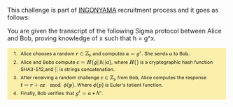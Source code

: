 This challenge is part of [INGONYAMA](https://www.ingonyama.com/) recruitment process and it goes as follows:


You are given the transcript of the following Sigma protocol between Alice and Bob, proving knowledge of x  such that h = g^x. 

![Schnorr's proof of knowledge](/broken-DH/question-image.jpeg "broken-DH challenge")

